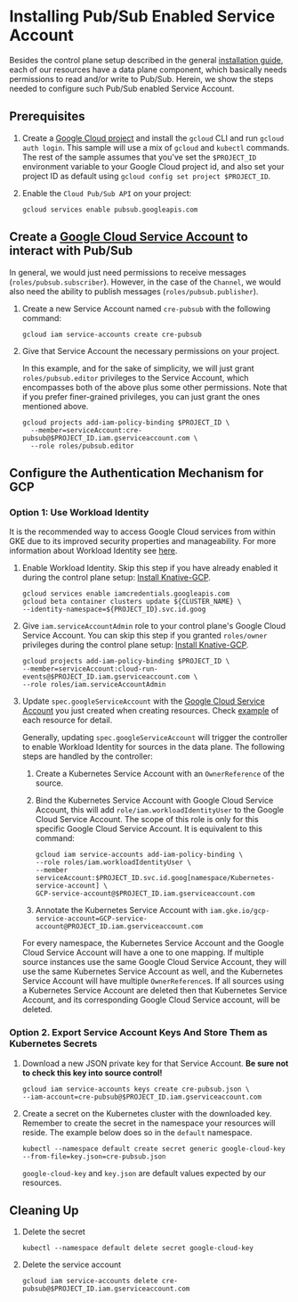 # Installing Pub/Sub Enabled Service Account

Besides the control plane setup described in the general
[installation guide](./install-knative-gcp.md), each of our resources have a
data plane component, which basically needs permissions to read and/or write to
Pub/Sub. Herein, we show the steps needed to configure such Pub/Sub enabled
Service Account.

## Prerequisites

1. Create a
   [Google Cloud project](https://cloud.google.com/resource-manager/docs/creating-managing-projects)
   and install the `gcloud` CLI and run `gcloud auth login`. This sample will
   use a mix of `gcloud` and `kubectl` commands. The rest of the sample assumes
   that you've set the `$PROJECT_ID` environment variable to your Google Cloud
   project id, and also set your project ID as default using
   `gcloud config set project $PROJECT_ID`.

1. Enable the `Cloud Pub/Sub API` on your project:

   ```shell
   gcloud services enable pubsub.googleapis.com
   ```

## Create a [Google Cloud Service Account](https://console.cloud.google.com/iam-admin/serviceaccounts/project) to interact with Pub/Sub

In general, we would just need permissions to receive messages
(`roles/pubsub.subscriber`). However, in the case of the `Channel`, we would
also need the ability to publish messages (`roles/pubsub.publisher`).

1. Create a new Service Account named `cre-pubsub` with the following command:

   ```shell
   gcloud iam service-accounts create cre-pubsub
   ```

1. Give that Service Account the necessary permissions on your project.

   In this example, and for the sake of simplicity, we will just grant
   `roles/pubsub.editor` privileges to the Service Account, which encompasses
   both of the above plus some other permissions. Note that if you prefer
   finer-grained privileges, you can just grant the ones mentioned above.

   ```shell
   gcloud projects add-iam-policy-binding $PROJECT_ID \
     --member=serviceAccount:cre-pubsub@$PROJECT_ID.iam.gserviceaccount.com \
     --role roles/pubsub.editor
   ```

## Configure the Authentication Mechanism for GCP

### Option 1: Use Workload Identity

It is the recommended way to access Google Cloud services from within GKE due to
its improved security properties and manageability. For more information about
Workload Identity see
[here](https://cloud.google.com/kubernetes-engine/docs/how-to/workload-identity).

1. Enable Workload Identity. Skip this step if you have already enabled it
   during the control plane setup:
   [Install Knative-GCP](install-knative-gcp.md).

   ```shell
   gcloud services enable iamcredentials.googleapis.com
   gcloud beta container clusters update ${CLUSTER_NAME} \
   --identity-namespace=${PROJECT_ID}.svc.id.goog
   ```

1. Give `iam.serviceAccountAdmin` role to your control plane's Google Cloud
   Service Account. You can skip this step if you granted `roles/owner`
   privileges during the control plane setup:
   [Install Knative-GCP](install-knative-gcp.md).

   ```shell
   gcloud projects add-iam-policy-binding $PROJECT_ID \
   --member=serviceAccount:cloud-run-events@$PROJECT_ID.iam.gserviceaccount.com \
   --role roles/iam.serviceAccountAdmin
   ```

1. Update `spec.googleServiceAccount` with the
   [Google Cloud Service Account](https://console.cloud.google.com/iam-admin/serviceaccounts/project)
   you just created when creating resources. Check
   [example](https://github.com/google/knative-gcp/tree/master/docs/examples) of
   each resource for detail.

   Generally, updating `spec.googleServiceAccount` will trigger the controller
   to enable Workload Identity for sources in the data plane. The following
   steps are handled by the controller:

   1. Create a Kubernetes Service Account with an `OwnerReference` of the
      source.

   1. Bind the Kubernetes Service Account with Google Cloud Service Account,
      this will add `role/iam.workloadIdentityUser` to the Google Cloud Service
      Account. The scope of this role is only for this specific Google Cloud
      Service Account. It is equivalent to this command:

      ```shell
      gcloud iam service-accounts add-iam-policy-binding \
      --role roles/iam.workloadIdentityUser \
      --member serviceAccount:$PROJECT_ID.svc.id.goog[namespace/Kubernetes-service-account] \
      GCP-service-account@$PROJECT_ID.iam.gserviceaccount.com
      ```

   1. Annotate the Kubernetes Service Account with
      `iam.gke.io/gcp-service-account=GCP-service-account@PROJECT_ID.iam.gserviceaccount.com`

   For every namespace, the Kubernetes Service Account and the Google Cloud
   Service Account will have a one to one mapping. If multiple source instances
   use the same Google Cloud Service Account, they will use the same Kubernetes
   Service Account as well, and the Kubernetes Service Account will have
   multiple `OwnerReference`s. If all sources using a Kubernetes Service Account
   are deleted then that Kubernetes Service Account, and its corresponding
   Google Cloud Service account, will be deleted.

### Option 2. Export Service Account Keys And Store Them as Kubernetes Secrets

1. Download a new JSON private key for that Service Account. **Be sure not to
   check this key into source control!**

   ```shell
   gcloud iam service-accounts keys create cre-pubsub.json \
   --iam-account=cre-pubsub@$PROJECT_ID.iam.gserviceaccount.com
   ```

1. Create a secret on the Kubernetes cluster with the downloaded key. Remember
   to create the secret in the namespace your resources will reside. The example
   below does so in the `default` namespace.

   ```shell
   kubectl --namespace default create secret generic google-cloud-key --from-file=key.json=cre-pubsub.json
   ```

   `google-cloud-key` and `key.json` are default values expected by our
   resources.

## Cleaning Up

1. Delete the secret

   ```shell
   kubectl --namespace default delete secret google-cloud-key
   ```

1. Delete the service account

   ```shell
   gcloud iam service-accounts delete cre-pubsub@$PROJECT_ID.iam.gserviceaccount.com
   ```
